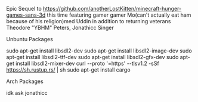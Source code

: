 Epic Sequel to https://github.com/anotherLostKitten/minecraft-hunger-games-sans-3d
this time featuring gamer gamer Mo(can't actually eat ham because of his religion)med Uddin in addition to returning veterans Theodore "YBHM" Peters, Jonathicc Singer

Unbuntu Packages

sudo apt-get install libsdl2-dev
sudo apt-get install libsdl2-image-dev
sudo apt-get install libsdl2-ttf-dev
sudo apt-get install libsdl2-gfx-dev
sudo apt-get install libsdl2-mixer-dev
curl --proto '=https' --tlsv1.2 -sSf https://sh.rustup.rs/ | sh
sudo apt-get install cargo

Arch Packages

idk ask jonathicc